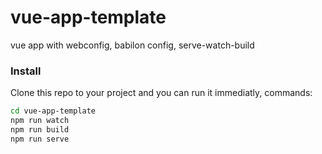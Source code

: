 # vue-app-template
vue app with webconfig, babilon config, serve-watch-build

### Install 
Clone this repo to your project and you can run it immediatly, commands:
```bash
cd vue-app-template
npm run watch 
npm run build
npm run serve
```
